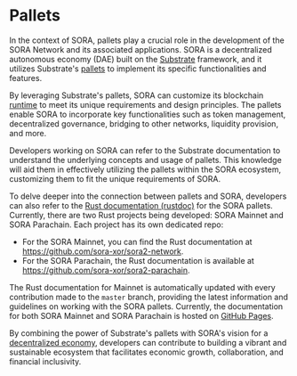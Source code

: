 # Pallets

In the context of SORA, pallets play a crucial role in the development of the SORA Network and its associated applications. SORA is a decentralized autonomous economy (DAE) built on the [Substrate](https://substrate.io/) framework, and it utilizes Substrate's [pallets](https://docs.substrate.io/learn/welcome-to-substrate/) to implement its specific functionalities and features.

By leveraging Substrate's pallets, SORA can customize its blockchain [runtime](https://docs.substrate.io/learn/runtime-development/) to meet its unique requirements and design principles. The pallets enable SORA to incorporate key functionalities such as token management, decentralized governance, bridging to other networks, liquidity provision, and more.

Developers working on SORA can refer to the Substrate documentation to understand the underlying concepts and usage of pallets. This knowledge will aid them in effectively utilizing the pallets within the SORA ecosystem, customizing them to fit the unique requirements of SORA.

To delve deeper into the connection between pallets and SORA, developers can also refer to the [Rust documentation (rustdoc)](https://docs.rs/) for the SORA pallets. Currently, there are two Rust projects being developed: SORA Mainnet and SORA Parachain. Each project has its own dedicated repo:

- For the SORA Mainnet, you can find the Rust documentation at https://github.com/sora-xor/sora2-network.
- For the SORA Parachain, the Rust documentation is available at https://github.com/sora-xor/sora2-parachain.

The Rust documentation for Mainnet is automatically updated with every contribution made to the `master` branch, providing the latest information and guidelines on working with the SORA pallets. Currently, the documentation for both SORA Mainnet and SORA Parachain is hosted on [GitHub Pages](https://sora-xor.github.io/sora2-network/).

By combining the power of Substrate's pallets with SORA's vision for a [decentralized economy](./sora-economy), developers can contribute to building a vibrant and sustainable ecosystem that facilitates economic growth, collaboration, and financial inclusivity.

